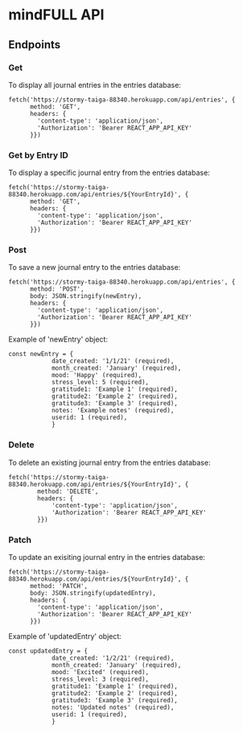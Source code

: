 # mindFULL API

## Endpoints

### Get
To display all journal entries in the entries database:

```
fetch('https://stormy-taiga-88340.herokuapp.com/api/entries', {
      method: 'GET',
      headers: {
        'content-type': 'application/json',
        'Authorization': 'Bearer REACT_APP_API_KEY'
      }})
```

### Get by Entry ID
To display a specific journal entry from the entries database:

```
fetch('https://stormy-taiga-88340.herokuapp.com/api/entries/${YourEntryId}', {
      method: 'GET',
      headers: {
        'content-type': 'application/json',
        'Authorization': 'Bearer REACT_APP_API_KEY'
      }})
```

### Post
To save a new journal entry to the entries database:

```
fetch('https://stormy-taiga-88340.herokuapp.com/api/entries', {
      method: 'POST',
      body: JSON.stringify(newEntry),
      headers: {
        'content-type': 'application/json',
        'Authorization': 'Bearer REACT_APP_API_KEY'
      }})
```

Example of 'newEntry' object:

```
const newEntry = {
            date_created: '1/1/21' (required),
            month_created: 'January' (required),
            mood: 'Happy' (required),
            stress_level: 5 (required),
            gratitude1: 'Example 1' (required),
            gratitude2: 'Example 2' (required), 
            gratitude3: 'Example 3' (required),
            notes: 'Example notes' (required),
            userid: 1 (required),
            }
```

### Delete
To delete an existing journal entry from the entries database:

```
fetch('https://stormy-taiga-88340.herokuapp.com/api/entries/${YourEntryId}', {
        method: 'DELETE',
        headers: {
            'content-type': 'application/json',
            'Authorization': 'Bearer REACT_APP_API_KEY'
        }})
```

### Patch
To update an exisiting journal entry in the entries database:

```
fetch('https://stormy-taiga-88340.herokuapp.com/api/entries/${YourEntryId}', {
      method: 'PATCH',
      body: JSON.stringify(updatedEntry),
      headers: {
        'content-type': 'application/json',
        'Authorization': 'Bearer REACT_APP_API_KEY'
      }})
```

Example of 'updatedEntry' object:

```
const updatedEntry = {
            date_created: '1/2/21' (required),
            month_created: 'January' (required),
            mood: 'Excited' (required),
            stress_level: 3 (required),
            gratitude1: 'Example 1' (required),
            gratitude2: 'Example 2' (required), 
            gratitude3: 'Example 3' (required),
            notes: 'Updated notes' (required),
            userid: 1 (required),
            }
```
